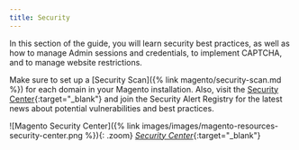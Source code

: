 ```yaml
---
title: Security
---
```


In this section of the guide, you will learn security best practices, as well as how to manage Admin sessions and credentials, to implement CAPTCHA, and to manage website restrictions.

Make sure to set up a [Security Scan]({% link magento/security-scan.md %}) for each domain in your Magento installation. Also, visit the [Security Center][1]{:target="_blank"} and join the Security Alert Registry for the latest news about potential vulnerabilities and best practices.

![Magento Security Center]({% link images/images/magento-resources-security-center.png %}){: .zoom}
[_Security Center_][1]{:target="_blank"}

[1]: https://helpx.adobe.com/security.html
